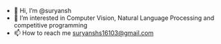 - 👋 Hi, I’m @suryansh
- 👀 I’m interested in Computer Vision, Natural Language Processing and competitive programming
- 📫 How to reach me suryanshs16103@gmail.com

<!---
suryanshiit/suryanshiit is a ✨ special ✨ repository because its `README.md` (this file) appears on your GitHub profile.
You can click the Preview link to take a look at your changes.
--->

